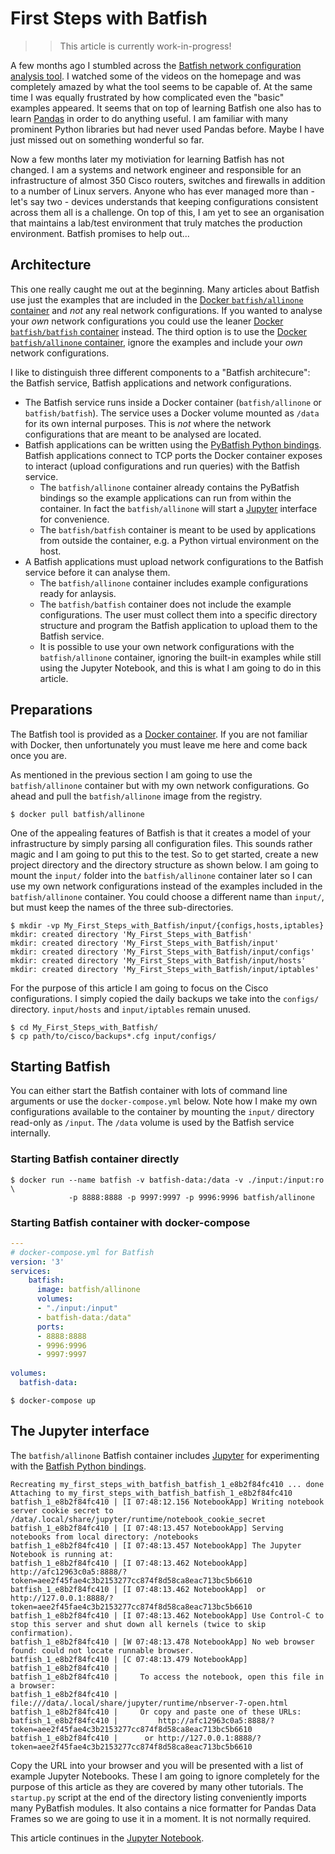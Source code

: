 # First Steps with Batfish

>> This article is currently work-in-progress!

A few months ago I stumbled across the [Batfish network configuration analysis tool](https://www.batfish.org/). 
I watched some of the videos on the homepage and was completely amazed by what the tool seems to be capable  of. At the 
same time I was equally frustrated by how complicated even the "basic" examples appeared. It seems that on top of 
learning Batfish one also has to learn [Pandas](https://pandas.pydata.org/) in order to do anything useful. 
I am familiar with many prominent Python libraries but had never used Pandas before. Maybe I have just missed out
on something wonderful so far.

Now a few months later my motiviation for learning Batfish has not changed. I am a systems and network engineer and 
responsible for an infrastructure of almost 350 Cisco routers, switches and firewalls in addition to a number of Linux 
servers. Anyone who has ever managed more than - let's say two - devices understands that keeping configurations 
consistent across them all is a challenge. On top of this, I am yet to see an organisation that maintains a lab/test 
environment that truly matches the production environment. Batfish promises to help out...

## Architecture

This one really caught me out at the beginning. Many articles about Batfish use just the examples that are included in
the [Docker `batfish/allinone` container](https://hub.docker.com/r/batfish/allinone) and *not* any real network
configurations. 
If you wanted to analyse your *own* network configurations you could use the leaner
[Docker `batfish/batfish` container](https://hub.docker.com/r/batfish/batfish) instead. The third option is to use the 
[Docker `batfish/allinone` container](https://hub.docker.com/r/batfish/allinone), ignore the examples and include your
*own* network configurations.

I like to distinguish three different components to a "Batfish architecure": the Batfish service, Batfish applications 
and network configurations.

* The Batfish service runs inside a Docker container (`batfish/allinone` or `batfish/batfish`). The service uses 
  a Docker volume mounted as `/data` for its own internal purposes. This is *not* where the network configurations
  that are meant to be analysed are located.
* Batfish applications can be written using the 
  [PyBatfish Python bindings](https://pybatfish.readthedocs.io/en/latest/index.html).
  Batfish applications connect to TCP ports the Docker container exposes to interact (upload configurations and run queries) 
  with the Batfish service. 
  * The `batfish/allinone` container already contains the PyBatfish bindings so the example applications can run 
    from within the container. In fact the `batfish/allinone` will start a [Jupyter](https://jupyter.org/) interface
    for convenience.
  * The `batfish/batfish` container is meant to be used by applications from outside the container, 
    e.g. a Python virtual environment on the host.
* A Batfish applications must upload network configurations to the Batfish service before it can analyse them.
  * The `batfish/allinone` container includes example configurations ready for anlaysis. 
  * The `batfish/batfish` container does not include the example configurations. The user must collect them
    into a specific directory structure and program the Batfish application to upload them to the Batfish service.
  * It is possible to use your own network configurations with the `batfish/allinone` container, ignoring the
    built-in examples while still using the Jupyter Notebook, and this is what I am going to do in this article. 

## Preparations

The Batfish tool is provided as a [Docker container](https://hub.docker.com/r/batfish/allinone). If you are not
familiar with Docker, then unfortunately you must leave me here and come back once you are. 

As mentioned in the previous section I am going to use the `batfish/allinone` container but with my own network configurations. Go ahead and pull the `batfish/allinone` image from the registry. 

```console
$ docker pull batfish/allinone
```

One of the appealing features of Batfish is that it creates a model of your infrastructure by simply parsing all
configuration files. This sounds rather magic and I am going to put this to the test. So to get started, create a new
project directory and the directory structure as shown below. I am going to mount the `input/` folder into the
`batfish/allinone` container later so I can use my own network configurations instead of the examples included
in the `batfish/allinone` container. You could choose a different name than `input/`, but must keep the
names of the three sub-directories.

```console
$ mkdir -vp My_First_Steps_with_Batfish/input/{configs,hosts,iptables}
mkdir: created directory 'My_First_Steps_with_Batfish'
mkdir: created directory 'My_First_Steps_with_Batfish/input'
mkdir: created directory 'My_First_Steps_with_Batfish/input/configs'
mkdir: created directory 'My_First_Steps_with_Batfish/input/hosts'
mkdir: created directory 'My_First_Steps_with_Batfish/input/iptables'
```

For the purpose of this article I am going to focus on the Cisco configurations. I simply copied the daily backups
we take into the `configs/` directory. `input/hosts` and `input/iptables` remain unused.
```console
$ cd My_First_Steps_with_Batfish/
$ cp path/to/cisco/backups*.cfg input/configs/
```

## Starting Batfish

You can either start the Batfish container with lots of command line arguments or use the `docker-compose.yml` below.
Note how I make my own configurations available to the container by mounting the `input/` directory read-only as `/input`.
The `/data` volume is used by the Batfish service internally.

### Starting Batfish container directly

```console
$ docker run --name batfish -v batfish-data:/data -v ./input:/input:ro \
             -p 8888:8888 -p 9997:9997 -p 9996:9996 batfish/allinone
```

### Starting Batfish container with docker-compose

```yaml
---
# docker-compose.yml for Batfish
version: '3'
services:
    batfish:
      image: batfish/allinone
      volumes:
      - "./input:/input"
      - batfish-data:/data"
      ports:
      - 8888:8888
      - 9996:9996
      - 9997:9997
      
volumes:
  batfish-data:
```

```console
$ docker-compose up
```

## The Jupyter interface

The `batfish/allinone` Batfish container includes [Jupyter](https://jupyter.org/) for experimenting with
the [Batfish Python bindings](https://pybatfish.readthedocs.io/en/latest/index.html). 

```
Recreating my_first_steps_with_batfish_batfish_1_e8b2f84fc410 ... done
Attaching to my_first_steps_with_batfish_batfish_1_e8b2f84fc410
batfish_1_e8b2f84fc410 | [I 07:48:12.156 NotebookApp] Writing notebook server cookie secret to /data/.local/share/jupyter/runtime/notebook_cookie_secret
batfish_1_e8b2f84fc410 | [I 07:48:13.457 NotebookApp] Serving notebooks from local directory: /notebooks
batfish_1_e8b2f84fc410 | [I 07:48:13.457 NotebookApp] The Jupyter Notebook is running at:
batfish_1_e8b2f84fc410 | [I 07:48:13.462 NotebookApp] http://afc12963c0a5:8888/?token=aee2f45fae4c3b2153277cc874f8d58ca8eac713bc5b6610
batfish_1_e8b2f84fc410 | [I 07:48:13.462 NotebookApp]  or http://127.0.0.1:8888/?token=aee2f45fae4c3b2153277cc874f8d58ca8eac713bc5b6610
batfish_1_e8b2f84fc410 | [I 07:48:13.462 NotebookApp] Use Control-C to stop this server and shut down all kernels (twice to skip confirmation).
batfish_1_e8b2f84fc410 | [W 07:48:13.478 NotebookApp] No web browser found: could not locate runnable browser.
batfish_1_e8b2f84fc410 | [C 07:48:13.479 NotebookApp] 
batfish_1_e8b2f84fc410 |     
batfish_1_e8b2f84fc410 |     To access the notebook, open this file in a browser:
batfish_1_e8b2f84fc410 |         file:///data/.local/share/jupyter/runtime/nbserver-7-open.html
batfish_1_e8b2f84fc410 |     Or copy and paste one of these URLs:
batfish_1_e8b2f84fc410 |         http://afc12963c0a5:8888/?token=aee2f45fae4c3b2153277cc874f8d58ca8eac713bc5b6610
batfish_1_e8b2f84fc410 |      or http://127.0.0.1:8888/?token=aee2f45fae4c3b2153277cc874f8d58ca8eac713bc5b6610
```

Copy the URL into your browser and you will be presented with a list of example Jupyter Notebooks. These I am
going to ignore completely for the purpose of this article as they are covered by many other tutorials. 
The `startup.py` script at the end of the directory listing conveniently imports many PyBatfish modules. 
It also contains a nice formatter for Pandas Data Frames so we are going to use it in a moment. It is not normally
required.

This article continues in the [Jupyter Notebook](first_steps_batfish.xyz).




